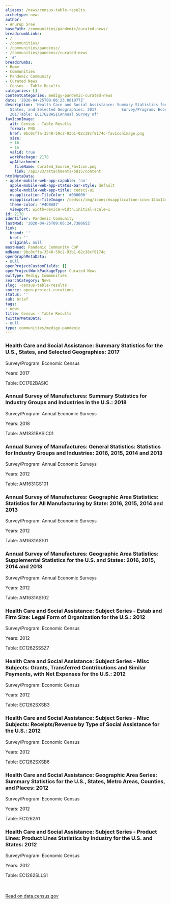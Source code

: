 ```yaml
---
aliases: /news/census-table-results
archetype: news
author:
- Anurup Sree
basePath: /communities/pandemic/curated-news/
breadcrumbLinks:
- /
- /communities/
- /communities/pandemic/
- /communities/pandemic/curated-news
- '#'
breadcrumbs:
- Home
- Communities
- Pandemic Community
- Curated News
- Census - Table Results
categories: []
contentCategories: medigy-pandemic-curated-news
date: '2020-04-25T09:06:23.081977Z'
description: 'Health Care and Social Assistance: Summary Statistics for the U.S.,
  States, and Selected Geographies: 2017           Survey/Program: Economic CensusYears:
  2017Table: EC1762BASICAnnual Survey of'
favIconImage:
  alt: Census - Table Results
  format: PNG
  href: 9bc0cffa-3540-59c2-93b1-02c38cf8174c-favIconImage.png
  size:
  - 16
  - 16
  valid: true
  workPackage: 2178
  wpAttachment:
    fileName: Curated_Source_FavIcon.png
    link: /api/v3/attachments/5815/content
htmlMetaData:
- apple-mobile-web-app-capable: 'no'
  apple-mobile-web-app-status-bar-style: default
  apple-mobile-web-app-title: cedsci-ui
  msapplication-TileColor: '#000000'
  msapplication-TileImage: /cedsci/img/icons/msapplication-icon-144x144.png
  theme-color: '#4DBA87'
  viewport: width=device-width,initial-scale=1
id: 2178
identifier: Pandemic Community
lastMod: '2020-04-25T09:06:24.738065Z'
link:
  brand: ''
  href: ''
  original: null
mastHead: Pandemic Community CoP
mdName: 9bc0cffa-3540-59c2-93b1-02c38cf8174c
openGraphMetaData:
- null
openProjectCustomFields: {}
openProjectWorkPackageType: Curated News
owlType: Medigy Communities
searchCategory: News
slug: -census-table-results
source: open-project-curations
status: ''
sub: brief
tags:
- news
title: Census - Table Results
twitterMetaData:
- null
type: communities/medigy-pandemic
---
```


<div id="readability-page-1" class="page"><div data-v-4caaafc4="" data-v-350c02fc="" aria-label="Table Results Section"><div data-v-4caaafc4=""><!----><!----><div data-v-0b28739e="" data-v-4caaafc4="" tabindex="0" id="Health Care and Social Assistance: Summary Statistics for the U.S., States, and Selected Geographies: 2017-table-result" aria-label="Health Care and Social Assistance: Summary Statistics for the U.S., States, and Selected Geographies: 2017 - click or press enter to go to table EC1762BASIC (Selected)"><div data-v-0b28739e=""><!----><div data-v-0b28739e=""><h3 data-v-0b28739e="">Health Care and Social Assistance: Summary Statistics for the U.S., States, and Selected Geographies: 2017</h3><div data-v-0b28739e=""><p>
          Survey/Program: <span data-v-0b28739e="">Economic Census</span></p><p><span data-v-0b28739e="">Years: <span data-v-0b28739e="">2017</span></span></p><p><span data-v-0b28739e="">Table: <span data-v-0b28739e="">EC1762BASIC</span></span></p></div></div></div></div><div data-v-0b28739e="" data-v-4caaafc4="" tabindex="0" id="Annual Survey of Manufactures: Summary Statistics for Industry Groups and Industries in the U.S.: 2018-table-result" aria-label="Annual Survey of Manufactures: Summary Statistics for Industry Groups and Industries in the U.S.: 2018 - click or press enter to go to table AM1831BASIC01"><div data-v-0b28739e=""><!----><div data-v-0b28739e=""><h3 data-v-0b28739e="">Annual Survey of Manufactures: Summary Statistics for Industry Groups and Industries in the U.S.: 2018</h3><div data-v-0b28739e=""><p>
          Survey/Program: <span data-v-0b28739e="">Annual Economic Surveys</span></p><p><span data-v-0b28739e="">Years: <span data-v-0b28739e="">2018</span></span></p><p><span data-v-0b28739e="">Table: <span data-v-0b28739e="">AM1831BASIC01</span></span></p></div></div></div></div><div data-v-0b28739e="" data-v-4caaafc4="" tabindex="0" id="Annual Survey of Manufactures: General Statistics: Statistics for Industry Groups and Industries: 2016, 2015, 2014 and 2013-table-result" aria-label="Annual Survey of Manufactures: General Statistics: Statistics for Industry Groups and Industries: 2016, 2015, 2014 and 2013 - click or press enter to go to table AM1631GS101"><div data-v-0b28739e=""><!----><div data-v-0b28739e=""><h3 data-v-0b28739e="">Annual Survey of Manufactures: General Statistics: Statistics for Industry Groups and Industries: 2016, 2015, 2014 and 2013</h3><div data-v-0b28739e=""><p>
          Survey/Program: <span data-v-0b28739e="">Annual Economic Surveys</span></p><p><span data-v-0b28739e="">Years: <span data-v-0b28739e="">2012</span></span></p><p><span data-v-0b28739e="">Table: <span data-v-0b28739e="">AM1631GS101</span></span></p></div></div></div></div><div data-v-0b28739e="" data-v-4caaafc4="" tabindex="0" id="Annual Survey of Manufactures: Geographic Area Statistics: Statistics for All Manufacturing by State: 2016, 2015, 2014 and 2013-table-result" aria-label="Annual Survey of Manufactures: Geographic Area Statistics: Statistics for All Manufacturing by State: 2016, 2015, 2014 and 2013 - click or press enter to go to table AM1631AS101"><div data-v-0b28739e=""><!----><div data-v-0b28739e=""><h3 data-v-0b28739e="">Annual Survey of Manufactures: Geographic Area Statistics: Statistics for All Manufacturing by State: 2016, 2015, 2014 and 2013</h3><div data-v-0b28739e=""><p>
          Survey/Program: <span data-v-0b28739e="">Annual Economic Surveys</span></p><p><span data-v-0b28739e="">Years: <span data-v-0b28739e="">2012</span></span></p><p><span data-v-0b28739e="">Table: <span data-v-0b28739e="">AM1631AS101</span></span></p></div></div></div></div><div data-v-0b28739e="" data-v-4caaafc4="" tabindex="0" id="Annual Survey of Manufactures: Geographic Area Statistics: Supplemental Statistics for the U.S. and States: 2016, 2015, 2014 and 2013-table-result" aria-label="Annual Survey of Manufactures: Geographic Area Statistics: Supplemental Statistics for the U.S. and States: 2016, 2015, 2014 and 2013 - click or press enter to go to table AM1631AS102"><div data-v-0b28739e=""><!----><div data-v-0b28739e=""><h3 data-v-0b28739e="">Annual Survey of Manufactures: Geographic Area Statistics: Supplemental Statistics for the U.S. and States: 2016, 2015, 2014 and 2013</h3><div data-v-0b28739e=""><p>
          Survey/Program: <span data-v-0b28739e="">Annual Economic Surveys</span></p><p><span data-v-0b28739e="">Years: <span data-v-0b28739e="">2012</span></span></p><p><span data-v-0b28739e="">Table: <span data-v-0b28739e="">AM1631AS102</span></span></p></div></div></div></div><div data-v-0b28739e="" data-v-4caaafc4="" tabindex="0" id="Health Care and Social Assistance: Subject Series - Estab and Firm Size: Legal Form of Organization for the U.S.: 2012-table-result" aria-label="Health Care and Social Assistance: Subject Series - Estab and Firm Size: Legal Form of Organization for the U.S.: 2012 - click or press enter to go to table EC1262SSSZ7"><div data-v-0b28739e=""><!----><div data-v-0b28739e=""><h3 data-v-0b28739e="">Health Care and Social Assistance: Subject Series - Estab and Firm Size: Legal Form of Organization for the U.S.: 2012</h3><div data-v-0b28739e=""><p>
          Survey/Program: <span data-v-0b28739e="">Economic Census</span></p><p><span data-v-0b28739e="">Years: <span data-v-0b28739e="">2012</span></span></p><p><span data-v-0b28739e="">Table: <span data-v-0b28739e="">EC1262SSSZ7</span></span></p></div></div></div></div><div data-v-0b28739e="" data-v-4caaafc4="" tabindex="0" id="Health Care and Social Assistance: Subject Series - Misc Subjects: Grants, Transferred Contributions and Similar Payments, with Net Expenses for the U.S.: 2012-table-result" aria-label="Health Care and Social Assistance: Subject Series - Misc Subjects: Grants, Transferred Contributions and Similar Payments, with Net Expenses for the U.S.: 2012 - click or press enter to go to table EC1262SXSB3"><div data-v-0b28739e=""><!----><div data-v-0b28739e=""><h3 data-v-0b28739e="">Health Care and Social Assistance: Subject Series - Misc Subjects: Grants, Transferred Contributions and Similar Payments, with Net Expenses for the U.S.: 2012</h3><div data-v-0b28739e=""><p>
          Survey/Program: <span data-v-0b28739e="">Economic Census</span></p><p><span data-v-0b28739e="">Years: <span data-v-0b28739e="">2012</span></span></p><p><span data-v-0b28739e="">Table: <span data-v-0b28739e="">EC1262SXSB3</span></span></p></div></div></div></div><div data-v-0b28739e="" data-v-4caaafc4="" tabindex="0" id="Health Care and Social Assistance: Subject Series - Misc Subjects: Receipts/Revenue by Type of Social Assistance for the U.S.: 2012-table-result" aria-label="Health Care and Social Assistance: Subject Series - Misc Subjects: Receipts/Revenue by Type of Social Assistance for the U.S.: 2012 - click or press enter to go to table EC1262SXSB6"><div data-v-0b28739e=""><!----><div data-v-0b28739e=""><h3 data-v-0b28739e="">Health Care and Social Assistance: Subject Series - Misc Subjects: Receipts/Revenue by Type of Social Assistance for the U.S.: 2012</h3><div data-v-0b28739e=""><p>
          Survey/Program: <span data-v-0b28739e="">Economic Census</span></p><p><span data-v-0b28739e="">Years: <span data-v-0b28739e="">2012</span></span></p><p><span data-v-0b28739e="">Table: <span data-v-0b28739e="">EC1262SXSB6</span></span></p></div></div></div></div><div data-v-0b28739e="" data-v-4caaafc4="" tabindex="0" id="Health Care and Social Assistance: Geographic Area Series: Summary Statistics for the U.S., States, Metro Areas, Counties, and Places: 2012-table-result" aria-label="Health Care and Social Assistance: Geographic Area Series: Summary Statistics for the U.S., States, Metro Areas, Counties, and Places: 2012 - click or press enter to go to table EC1262A1"><div data-v-0b28739e=""><!----><div data-v-0b28739e=""><h3 data-v-0b28739e="">Health Care and Social Assistance: Geographic Area Series: Summary Statistics for the U.S., States, Metro Areas, Counties, and Places: 2012</h3><div data-v-0b28739e=""><p>
          Survey/Program: <span data-v-0b28739e="">Economic Census</span></p><p><span data-v-0b28739e="">Years: <span data-v-0b28739e="">2012</span></span></p><p><span data-v-0b28739e="">Table: <span data-v-0b28739e="">EC1262A1</span></span></p></div></div></div></div><div data-v-0b28739e="" data-v-4caaafc4="" tabindex="0" id="Health Care and Social Assistance: Subject Series - Product Lines: Product Lines Statistics by Industry for the U.S. and States: 2012-table-result" aria-label="Health Care and Social Assistance: Subject Series - Product Lines: Product Lines Statistics by Industry for the U.S. and States: 2012 - click or press enter to go to table EC1262SLLS1"><div data-v-0b28739e=""><!----><div data-v-0b28739e=""><h3 data-v-0b28739e="">Health Care and Social Assistance: Subject Series - Product Lines: Product Lines Statistics by Industry for the U.S. and States: 2012</h3><div data-v-0b28739e=""><p>
          Survey/Program: <span data-v-0b28739e="">Economic Census</span></p><p><span data-v-0b28739e="">Years: <span data-v-0b28739e="">2012</span></span></p><p><span data-v-0b28739e="">Table: <span data-v-0b28739e="">EC1262SLLS1</span></span></p></div></div></div></div></div></div></div><br><br><a target="_blank" href=https://data.census.gov/cedsci/table?q=american%20community%20survey&tid=ECNBASIC2017.EC1762BASIC>Read on data.census.gov</a>